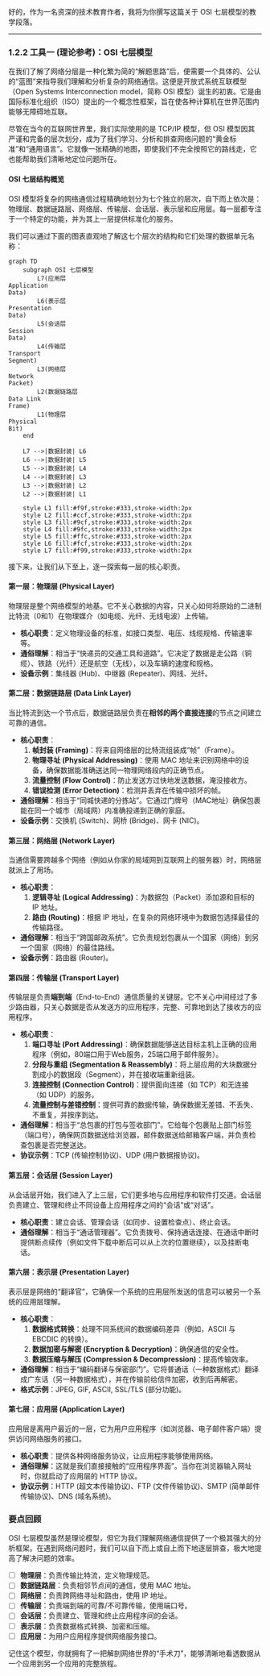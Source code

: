 好的，作为一名资深的技术教育作者，我将为你撰写这篇关于 OSI 七层模型的教学段落。

---

### 1.2.2 工具一 (理论参考)：OSI 七层模型

在我们了解了网络分层是一种化繁为简的“解题思路”后，便需要一个具体的、公认的“蓝图”来指导我们理解和分析复杂的网络通信。这便是开放式系统互联模型（Open Systems Interconnection model，简称 OSI 模型）诞生的初衷。它是由国际标准化组织（ISO）提出的一个概念性框架，旨在使各种计算机在世界范围内能够无障碍地互联。

尽管在当今的互联网世界里，我们实际使用的是 TCP/IP 模型，但 OSI 模型因其严谨和完备的层次划分，成为了我们学习、分析和排查网络问题的“黄金标准”和“通用语言”。它就像一张精确的地图，即使我们不完全按照它的路线走，它也能帮助我们清晰地定位问题所在。

#### OSI 七层结构概览

OSI 模型将复杂的网络通信过程精确地划分为七个独立的层次，自下而上依次是：物理层、数据链路层、网络层、传输层、会话层、表示层和应用层。每一层都专注于一个特定的功能，并为其上一层提供标准化的服务。

我们可以通过下面的图表直观地了解这七个层次的结构和它们处理的数据单元名称：

```mermaid
graph TD
    subgraph OSI 七层模型
        L7(应用层
Application
Data)
        L6(表示层
Presentation
Data)
        L5(会话层
Session
Data)
        L4(传输层
Transport
Segment)
        L3(网络层
Network
Packet)
        L2(数据链路层
Data Link
Frame)
        L1(物理层
Physical
Bit)
    end

    L7 -->|数据封装| L6
    L6 -->|数据封装| L5
    L5 -->|数据封装| L4
    L4 -->|数据封装| L3
    L3 -->|数据封装| L2
    L2 -->|数据封装| L1

    style L1 fill:#f9f,stroke:#333,stroke-width:2px
    style L2 fill:#ccf,stroke:#333,stroke-width:2px
    style L3 fill:#9cf,stroke:#333,stroke-width:2px
    style L4 fill:#9fc,stroke:#333,stroke-width:2px
    style L5 fill:#ffc,stroke:#333,stroke-width:2px
    style L6 fill:#fcf,stroke:#333,stroke-width:2px
    style L7 fill:#f99,stroke:#333,stroke-width:2px
```

接下来，让我们从下至上，逐一探索每一层的核心职责。

#### 第一层：物理层 (Physical Layer)

物理层是整个网络模型的地基。它不关心数据的内容，只关心如何将原始的二进制比特流（0和1）在物理媒介（如电缆、光纤、无线电波）上传输。

*   **核心职责**：定义物理设备的标准，如接口类型、电压、线缆规格、传输速率等。
*   **通俗理解**：相当于“快递员的交通工具和道路”。它决定了数据是走公路（铜缆）、铁路（光纤）还是航空（无线），以及车辆的速度和规格。
*   **设备示例**：集线器 (Hub)、中继器 (Repeater)、网线、光纤。

#### 第二层：数据链路层 (Data Link Layer)

当比特流到达一个节点后，数据链路层负责在**相邻的两个直接连接**的节点之间建立可靠的通信。

*   **核心职责**：
    1.  **帧封装 (Framing)**：将来自网络层的比特流组装成“帧”（Frame）。
    2.  **物理寻址 (Physical Addressing)**：使用 MAC 地址来识别网络中的设备，确保数据能准确送达同一物理网络段内的正确节点。
    3.  **流量控制 (Flow Control)**：防止发送方过快地发送数据，淹没接收方。
    4.  **错误检测 (Error Detection)**：检测并丢弃在传输中损坏的帧。
*   **通俗理解**：相当于“同城快递的分拣站”。它通过门牌号（MAC地址）确保包裹能在同一个城市（局域网）内准确投递到正确的家庭。
*   **设备示例**：交换机 (Switch)、网桥 (Bridge)、网卡 (NIC)。

#### 第三层：网络层 (Network Layer)

当通信需要跨越多个网络（例如从你家的局域网到互联网上的服务器）时，网络层就派上了用场。

*   **核心职责**：
    1.  **逻辑寻址 (Logical Addressing)**：为数据包（Packet）添加源和目标的 IP 地址。
    2.  **路由 (Routing)**：根据 IP 地址，在复杂的网络环境中为数据包选择最佳的传输路径。
*   **通俗理解**：相当于“跨国邮政系统”。它负责规划包裹从一个国家（网络）到另一个国家（网络）的最佳路线。
*   **设备示例**：路由器 (Router)。

#### 第四层：传输层 (Transport Layer)

传输层是负责**端到端**（End-to-End）通信质量的关键层。它不关心中间经过了多少路由器，只关心数据是否从发送方的应用程序，完整、可靠地到达了接收方的应用程序。

*   **核心职责**：
    1.  **端口寻址 (Port Addressing)**：确保数据能够送达目标主机上正确的应用程序（例如，80端口用于Web服务，25端口用于邮件服务）。
    2.  **分段与重组 (Segmentation & Reassembly)**：将上层应用的大块数据分割成小的数据段（Segment），并在接收端重新组装。
    3.  **连接控制 (Connection Control)**：提供面向连接（如 TCP）和无连接（如 UDP）的服务。
    4.  **流量控制与差错控制**：提供可靠的数据传输，确保数据无差错、不丢失、不重复，并按序到达。
*   **通俗理解**：相当于“总包裹的打包与签收部门”。它给每个包裹贴上部门标签（端口号），确保网页数据送给浏览器，邮件数据送给邮箱客户端，并负责检查包裹是否完整送达。
*   **协议示例**：TCP (传输控制协议)、UDP (用户数据报协议)。

#### 第五层：会话层 (Session Layer)

从会话层开始，我们进入了上三层，它们更多地与应用程序和软件打交道。会话层负责建立、管理和终止不同设备上应用程序之间的“会话”或“对话”。

*   **核心职责**：建立会话、管理会话（如同步、设置检查点）、终止会话。
*   **通俗理解**：相当于“通话管理器”。它负责拨号、保持通话连接、在通话中断时提供断点续传（例如文件下载中断后可以从上次的位置继续），以及挂断电话。

#### 第六层：表示层 (Presentation Layer)

表示层是网络的“翻译官”，它确保一个系统的应用层所发送的信息可以被另一个系统的应用层理解。

*   **核心职责**：
    1.  **数据格式转换**：处理不同系统间的数据编码差异（例如，ASCII 与 EBCDIC 的转换）。
    2.  **数据加密与解密 (Encryption & Decryption)**：确保通信的安全性。
    3.  **数据压缩与解压 (Compression & Decompression)**：提高传输效率。
*   **通俗理解**：相当于“编码翻译与保密部门”。它将普通话（一种数据格式）翻译成广东话（另一种数据格式），并在传输前给信件加密，收到后再解密。
*   **格式示例**：JPEG, GIF, ASCII, SSL/TLS (部分功能)。

#### 第七层：应用层 (Application Layer)

应用层是离用户最近的一层，它为用户应用程序（如浏览器、电子邮件客户端）提供访问网络服务的接口。

*   **核心职责**：提供各种网络服务协议，让应用程序能够使用网络。
*   **通俗理解**：这就是我们直接接触的“应用程序界面”。当你在浏览器输入网址时，你就启动了应用层的 HTTP 协议。
*   **协议示例**：HTTP (超文本传输协议)、FTP (文件传输协议)、SMTP (简单邮件传输协议)、DNS (域名系统)。

### 要点回顾

OSI 七层模型虽然是理论模型，但它为我们理解网络通信提供了一个极其强大的分析框架。在遇到网络问题时，我们可以自下而上或自上而下地逐层排查，极大地提高了解决问题的效率。

- [ ] **物理层**：负责传输比特流，定义物理规范。
- [ ] **数据链路层**：负责相邻节点间的通信，使用 MAC 地址。
- [ ] **网络层**：负责跨网络寻址和路由，使用 IP 地址。
- [ ] **传输层**：负责端到端的可靠/不可靠传输，使用端口号。
- [ ] **会话层**：负责建立、管理和终止应用程序间的会话。
- [ ] **表示层**：负责数据格式转换、加密和压缩。
- [ ] **应用层**：为用户应用程序提供网络服务接口。

记住这个模型，你就拥有了一把解剖网络世界的“手术刀”，能够清晰地看透数据从一个应用到另一个应用的完整旅程。